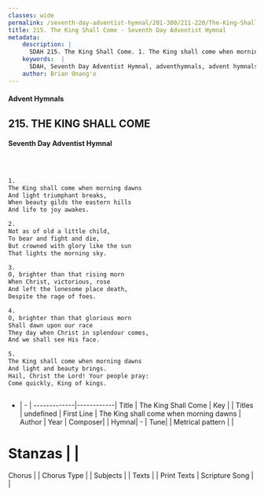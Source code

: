 ```yaml
---
classes: wide
permalink: /seventh-day-adventist-hymnal/201-300/211-220/The-King-Shall-Come/
title: 215. The King Shall Come - Seventh Day Adventist Hymnal
metadata:
    description: |
      SDAH 215. The King Shall Come. 1. The King shall come when morning dawns And light triumphant breaks, When beauty gilds the eastern hills And life to joy awakes.
    keywords:  |
      SDAH, Seventh Day Adventist Hymnal, adventhymnals, advent hymnals, The King Shall Come, The King shall come when morning dawns 
    author: Brian Onang'o
---
```


#### Advent Hymnals
## 215. THE KING SHALL COME
#### Seventh Day Adventist Hymnal

```txt



1.
The King shall come when morning dawns
And light triumphant breaks,
When beauty gilds the eastern hills
And life to joy awakes.

2.
Not as of old a little child,
To bear and fight and die,
But crowned with glory like the sun
That lights the morning sky.

3.
O, brighter than that rising morn
When Christ, victorious, rose
And left the lonesome place death,
Despite the rage of foes.

4.
O, brighter than that glorious morn
Shall dawn upon our race
They day when Christ in splendour comes,
And we shall see His face.

5.
The King shall come when morning dawns
And light and beauty brings.
Hail, Christ the Lord! Your people pray:
Come quickly, King of kings.



```

- |   -  |
-------------|------------|
Title | The King Shall Come |
Key |  |
Titles | undefined |
First Line | The King shall come when morning dawns |
Author | 
Year | 
Composer|  |
Hymnal|  - |
Tune|  |
Metrical pattern | |
# Stanzas |  |
Chorus |  |
Chorus Type |  |
Subjects |  |
Texts |  |
Print Texts | 
Scripture Song |  |
  
